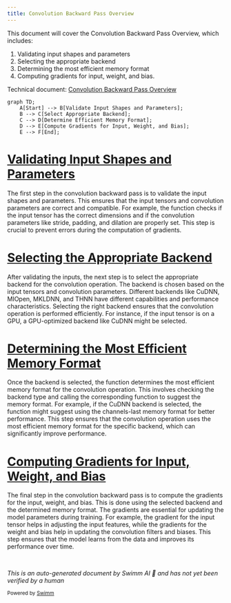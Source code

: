 ```yaml
---
title: Convolution Backward Pass Overview
---
```

This document will cover the Convolution Backward Pass Overview, which includes:

1. Validating input shapes and parameters
2. Selecting the appropriate backend
3. Determining the most efficient memory format
4. Computing gradients for input, weight, and bias.

Technical document: <SwmLink doc-title="Convolution Backward Pass Overview">[Convolution Backward Pass Overview](/.swm/convolution-backward-pass-overview.nxvjx107.sw.md)</SwmLink>

```mermaid
graph TD;
    A[Start] --> B[Validate Input Shapes and Parameters];
    B --> C[Select Appropriate Backend];
    C --> D[Determine Efficient Memory Format];
    D --> E[Compute Gradients for Input, Weight, and Bias];
    E --> F[End];
```

# [Validating Input Shapes and Parameters](https://app.swimm.io/repos/Z2l0aHViJTNBJTNBcHl0b3JjaC1hdXRvZG9jcy1kZW1vJTNBJTNBU3dpbW0tRGVtbw==/docs/nxvjx107#input-validation)

The first step in the convolution backward pass is to validate the input shapes and parameters. This ensures that the input tensors and convolution parameters are correct and compatible. For example, the function checks if the input tensor has the correct dimensions and if the convolution parameters like stride, padding, and dilation are properly set. This step is crucial to prevent errors during the computation of gradients.

# [Selecting the Appropriate Backend](https://app.swimm.io/repos/Z2l0aHViJTNBJTNBcHl0b3JjaC1hdXRvZG9jcy1kZW1vJTNBJTNBU3dpbW0tRGVtbw==/docs/nxvjx107#selecting-convolution-backend)

After validating the inputs, the next step is to select the appropriate backend for the convolution operation. The backend is chosen based on the input tensors and convolution parameters. Different backends like CuDNN, MIOpen, MKLDNN, and THNN have different capabilities and performance characteristics. Selecting the right backend ensures that the convolution operation is performed efficiently. For instance, if the input tensor is on a GPU, a GPU-optimized backend like CuDNN might be selected.

# [Determining the Most Efficient Memory Format](https://app.swimm.io/repos/Z2l0aHViJTNBJTNBcHl0b3JjaC1hdXRvZG9jcy1kZW1vJTNBJTNBU3dpbW0tRGVtbw==/docs/nxvjx107#determine-backend-memory-format)

Once the backend is selected, the function determines the most efficient memory format for the convolution operation. This involves checking the backend type and calling the corresponding function to suggest the memory format. For example, if the CuDNN backend is selected, the function might suggest using the channels-last memory format for better performance. This step ensures that the convolution operation uses the most efficient memory format for the specific backend, which can significantly improve performance.

# [Computing Gradients for Input, Weight, and Bias](https://app.swimm.io/repos/Z2l0aHViJTNBJTNBcHl0b3JjaC1hdXRvZG9jcy1kZW1vJTNBJTNBU3dpbW0tRGVtbw==/docs/nxvjx107#convolution-backward-pass)

The final step in the convolution backward pass is to compute the gradients for the input, weight, and bias. This is done using the selected backend and the determined memory format. The gradients are essential for updating the model parameters during training. For example, the gradient for the input tensor helps in adjusting the input features, while the gradients for the weight and bias help in updating the convolution filters and biases. This step ensures that the model learns from the data and improves its performance over time.

&nbsp;

*This is an auto-generated document by Swimm AI 🌊 and has not yet been verified by a human*

<SwmMeta version="3.0.0" repo-id="Z2l0aHViJTNBJTNBcHl0b3JjaC1hdXRvZG9jcy1kZW1vJTNBJTNBU3dpbW0tRGVtbw==" repo-name="pytorch-autodocs-demo"><sup>Powered by [Swimm](https://app.swimm.io/)</sup></SwmMeta>
